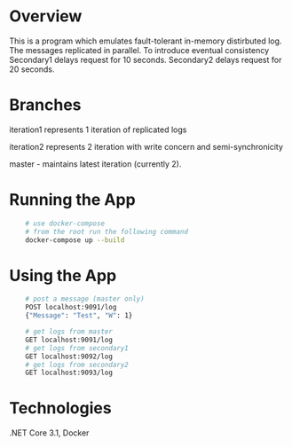 # Overview

This is a program which emulates fault-tolerant in-memory distirbuted log. The messages replicated in parallel.
To introduce eventual consistency Secondary1 delays request for 10 seconds. Secondary2 delays request for 20 seconds.

# Branches
iteration1 represents 1 iteration of replicated logs

iteration2 represents 2 iteration with write concern and semi-synchronicity 

master - maintains latest iteration (currently 2). 


# Running the App

```bash
    # use docker-compose
    # from the root run the following command
    docker-compose up --build
```

# Using the App

```bash
    # post a message (master only)
    POST localhost:9091/log 
    {"Message": "Test", "W": 1}

    # get logs from master
    GET localhost:9091/log
    # get logs from secondary1
    GET localhost:9092/log
    # get logs from secondary2
    GET localhost:9093/log

```
# Technologies

.NET Core 3.1, Docker

